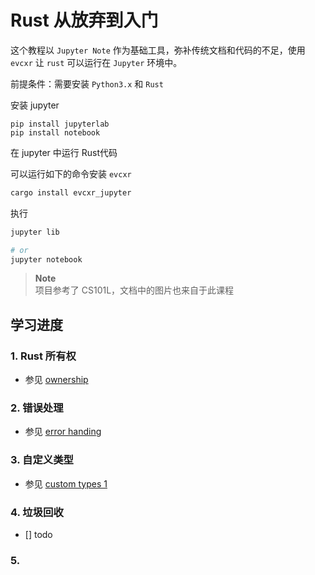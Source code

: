 # Rust 从放弃到入门

这个教程以 `Jupyter Note` 作为基础工具，弥补传统文档和代码的不足，使用`evcxr` 让 `rust` 可以运行在 `Jupyter` 环境中。

前提条件：需要安装 `Python3.x` 和 `Rust`

安装 jupyter

```
pip install jupyterlab
pip install notebook
```

在 jupyter 中运行 Rust代码

可以运行如下的命令安装 `evcxr`

```sh
cargo install evcxr_jupyter
```

执行
```sh
jupyter lib

# or
jupyter notebook
```

> **Note**  
项目参考了 CS101L，文档中的图片也来自于此课程

## 学习进度
### 1. Rust 所有权
- 参见 [ownership](./ownership.ipynb)

### 2. 错误处理
- 参见 [error handing](./error-handling.ipynb)

### 3. 自定义类型
- 参见 [custom types 1](./custom-types-1.ipynb)

### 4. 垃圾回收
- [] todo

### 5. 